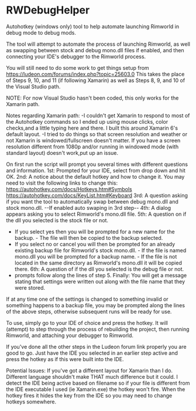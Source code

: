 # RWDebugHelper
Autohotkey (windows only) tool to help automate launching Rimworld in debug mode to debug mods.

The tool will attempt to automate the process of launching Rimworld, as well as swapping between stock and debug mono.dll files if enabled, and then connecting your IDE's debugger to the Rimworld process.

You will still need to do some work to get things setup from https://ludeon.com/forums/index.php?topic=25603.0
This takes the place of Steps 9, 10, and 11 (if following Xamarin) as well as Steps 8, 9, and 10 of the Visual Studio path.

NOTE: For now Visual Studio hasn't been coded, this only works for the Xamarin path.

Notes regarding Xamarin path:
-I couldn't get Xamarin to respond to most of the Autohotkey commands so I ended up using mouse clicks, color checks,and a little typing here and there.  I built this around Xamarin 6's default layout.
-I tried to do things so that screen resolution and weather or not Xamarin is windowed/fullscreen doesn't matter. If you have a screen resolution different from 1080p and/or running in windowed mode (with standard layout) doesn't work,put up an issue.


On first run the script will prompt you several times with different questions and information.
1st: Prompted for your IDE, select from drop down and hit OK.
2nd: A notice about the default hotkey and how to change it.  You may need to visit the following links to change this:
     https://autohotkey.com/docs/Hotkeys.htm#Symbols
     https://autohotkey.com/docs/KeyList.htm#Keyboard
3rd: A question asking if you want the tool to automatically swap between debug mono.dll and stock mono.dll.
--If enabled auto swaping in 3rd step--
4th: A dialog appears asking you to select Rimworld's mono.dll file.
5th: A question on if the dll you selected is the stock file or not.
   - If you select yes then you will be prompted for a new name for the backup.
    - The file will then be copied to the backup selected.
   - If you select no or cancel you will then be prompted for an already existing backup file for Rimworld's stock mono.dll.
    - If the file is named mono.dll you will be prompted for a backup name.
    - If the file is not located in the same directory as Rimworld's mono.dll it will be copied there.
6th: A question of if the dll you selected is the debug file or not.
   - prompts follow along the lines of step 5.
Finally: You will get a message stating that settings were written out along with the file name that they were stored.

If at any time one of the settings is changed to something invalid or something happens to a backup file, you may be prompted
along the lines of the above steps, otherwise subsequent runs will be ready for use.

To use, simply go to your IDE of choice and press the hotkey.  It will (attempt) to step through the process of rebuilding the project, then running Rimworld, and attaching your debugger to Rimworld.

If you've done all the other steps in the Ludeon forum link properly you are good to go.  Just have the IDE you selected in an earlier step active and press the hotkey as if this were built into the IDE.


Potential Issues:
If you've got a different layout for Xamarin than I do.  Different language shouldn't make THAT much difference but it could.
I detect the IDE being active based on filename so if your file is different from the IDE executable I used (ie Xamarin.exe) the hotkey won't fire.
When the hotkey fires it hides the key from the IDE so you may need to change hotkeys somewhere.
